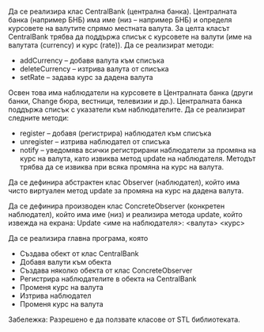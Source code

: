 Да се реализира клас CentralBank (централна банка). Централната банка (например БНБ) има име (низ – например БНБ) и определя курсовете на валутите спрямо местната валута. За целта класът CentralBank трябва да поддържа списък с курсовете на валути (име на валутата (currency) и курс (rate)). Да се реализират методи:
+ addCurrency – добавя валута към списъка
+ deleteCurrency – изтрива валута от списъка
+ setRate – задава курс за дадена валута

Освен това има наблюдатели на курсовете в Централната банка (други банки, Change бюра, вестници, телевизии и др.). Централната банка поддържа списък с указатели към наблюдателите. Да се реализират следните методи:
+ register – добавя (регистрира) наблюдател към списъка
+ unregister – изтрива наблюдател от списъка
+ notify – уведомява всички регистрирани наблюдатели за промяна на курс на валута, като извиква метод update на наблюдателя. Методът трябва да се извиква при всяка промяна на курс на валута.

Да се дефинира абстрактен клас Observer (наблюдател), който има чисто виртуален метод update за промяна на курс на дадена валута.

Да се дефинира производен клас ConcreteObserver (конкретен наблюдател), който има име (низ) и реализира метода update, който извежда на екрана:
Update <име на наблюдателя>: <валута> <курс>

Да се реализира главна програма, която
+ Създава обект от клас CentralBank
+ Добавя валути към обекта
+ Създава няколко обекта от клас ConcreteObserver
+ Регистрира наблюдателите в обекта на CentralBank
+ Променя курс на валута
+ Изтрива наблюдател
+ Променя курс на валута

Забележка: Разрешено е да ползвате класове от STL библиотеката.
